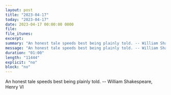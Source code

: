 ```yaml
---
layout: post
title: "2023-04-17"
today: "2023-04-17"
date: 2023-04-17 00:00:00 0000
file:
file_itunes:
excerpt:
summary: "An honest tale speeds best being plainly told. -- William Shakespeare, Henry VI "
message: "An honest tale speeds best being plainly told. -- William Shakespeare, Henry VI "
duration: "01:00"
length: "11444"
explicit: "no"
block: "no"
---
```

An honest tale speeds best being plainly told. -- William Shakespeare, Henry VI 

